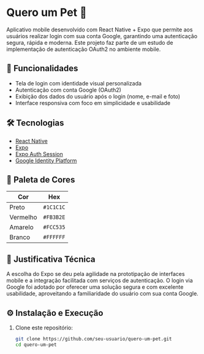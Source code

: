 # Quero um Pet 🐾

Aplicativo mobile desenvolvido com React Native + Expo que permite aos usuários realizar login com sua conta Google, garantindo uma autenticação segura, rápida e moderna. Este projeto faz parte de um estudo de implementação de autenticação OAuth2 no ambiente mobile.

## 📱 Funcionalidades

- Tela de login com identidade visual personalizada
- Autenticação com conta Google (OAuth2)
- Exibição dos dados do usuário após o login (nome, e-mail e foto)
- Interface responsiva com foco em simplicidade e usabilidade

## 🛠 Tecnologias

- [React Native](https://reactnative.dev/)
- [Expo](https://expo.dev/)
- [Expo Auth Session](https://docs.expo.dev/versions/latest/sdk/auth-session/)
- [Google Identity Platform](https://console.cloud.google.com/)

## 🎨 Paleta de Cores

| Cor        | Hex       |
|------------|-----------|
| Preto      | `#1C1C1C` |
| Vermelho   | `#FB3B2E` |
| Amarelo    | `#FCC535` |
| Branco     | `#FFFFFF` |

## 🧠 Justificativa Técnica

A escolha do Expo se deu pela agilidade na prototipação de interfaces mobile e a integração facilitada com serviços de autenticação. O login via Google foi adotado por oferecer uma solução segura e com excelente usabilidade, aproveitando a familiaridade do usuário com sua conta Google.

## ⚙️ Instalação e Execução

1. Clone este repositório:
   ```bash
   git clone https://github.com/seu-usuario/quero-um-pet.git
   cd quero-um-pet
